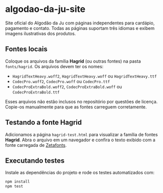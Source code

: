 # algodao-da-ju-site

Site oficial do Algodão da Ju com páginas independentes para cardápio, pagamento e contato. Todas as páginas suportam três idiomas e exibem imagens ilustrativas dos produtos.

## Fontes locais

Coloque os arquivos da família **Hagrid** (ou outras fontes) na pasta `fonts/hagrid`.
Os arquivos devem ter os nomes:
- `HagridTextHeavy.woff2`, `HagridTextHeavy.woff` ou `HagridTextHeavy.ttf`
- `CodecPro.woff2`, `CodecPro.woff` ou `CodecPro.ttf`
- `CodecProExtraBold.woff2`, `CodecProExtraBold.woff` ou `CodecProExtraBold.ttf`

Esses arquivos não estão inclusos no repositório por questões de licença. Copie-os manualmente para que as fontes carreguem corretamente.

## Testando a fonte Hagrid

Adicionamos a página `hagrid-test.html` para visualizar a família de fontes **Hagrid**.
Abra o arquivo em um navegador e confira o texto exibido com a fonte carregada de [Zetafonts](https://www.zetafonts.com/hagrid).

## Executando testes

Instale as dependências do projeto e rode os testes automatizados com:

```bash
npm install
npm test
```
